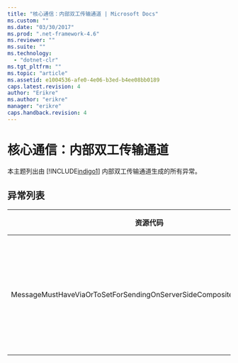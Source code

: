 ```yaml
---
title: "核心通信：内部双工传输通道 | Microsoft Docs"
ms.custom: ""
ms.date: "03/30/2017"
ms.prod: ".net-framework-4.6"
ms.reviewer: ""
ms.suite: ""
ms.technology: 
  - "dotnet-clr"
ms.tgt_pltfrm: ""
ms.topic: "article"
ms.assetid: e1004536-afe0-4e06-b3ed-b4ee08bb0189
caps.latest.revision: 4
author: "Erikre"
ms.author: "erikre"
manager: "erikre"
caps.handback.revision: 4
---
```

# 核心通信：内部双工传输通道
本主题列出由 [!INCLUDE[indigo1](../../../../../includes/indigo1-md.md)] 内部双工传输通道生成的所有异常。  
  
## 异常列表  
  
|资源代码|资源字符串|  
|----------|-----------|  
|MessageMustHaveViaOrToSetForSendingOnServerSideCompositeDuplexChannels|要通过服务器复合双工通道发送消息，该消息必须设置了“Via”属性或“To”标头。|